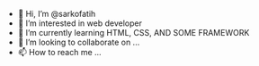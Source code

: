 - 👋 Hi, I’m @sarkofatih
- 👀 I’m interested in web developer
- 🌱 I’m currently learning HTML, CSS, AND SOME FRAMEWORK
- 💞️ I’m looking to collaborate on ...
- 📫 How to reach me ...

<!---
sarkofatih/sarkofatih is a ✨ special ✨ repository because its `README.md` (this file) appears on your GitHub profile.
You can click the Preview link to take a look at your changes.
--->

